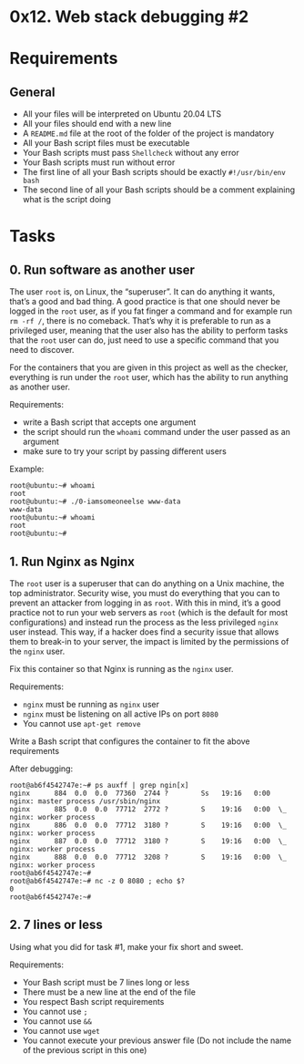 # 0x12. Web stack debugging #2

# Requirements
## General
* All your files will be interpreted on Ubuntu 20.04 LTS
* All your files should end with a new line
* A ```README.md``` file at the root of the folder of the project is mandatory
* All your Bash script files must be executable
* Your Bash scripts must pass ```Shellcheck``` without any error
* Your Bash scripts must run without error
* The first line of all your Bash scripts should be exactly ```#!/usr/bin/env bash```
* The second line of all your Bash scripts should be a comment explaining what is the script doing

# Tasks
## 0. Run software as another user
The user ```root``` is, on Linux, the “superuser”. It can do anything it wants, that’s a good and bad thing. A good practice is that one should never be logged in the ```root``` user, as if you fat finger a command and for example run ```rm -rf /```, there is no comeback. That’s why it is preferable to run as a privileged user, meaning that the user also has the ability to perform tasks that the ```root``` user can do, just need to use a specific command that you need to discover.

For the containers that you are given in this project as well as the checker, everything is run under the ```root``` user, which has the ability to run anything as another user.

Requirements:
* write a Bash script that accepts one argument
* the script should run the ```whoami``` command under the user passed as an argument
* make sure to try your script by passing different users

Example:
```
root@ubuntu:~# whoami
root
root@ubuntu:~# ./0-iamsomeoneelse www-data
www-data
root@ubuntu:~# whoami
root
root@ubuntu:~#
```

## 1. Run Nginx as Nginx
The ```root``` user is a superuser that can do anything on a Unix machine, the top administrator. Security wise, you must do everything that you can to prevent an attacker from logging in as ```root```. With this in mind, it’s a good practice not to run your web servers as ```root``` (which is the default for most configurations) and instead run the process as the less privileged ```nginx``` user instead. This way, if a hacker does find a security issue that allows them to break-in to your server, the impact is limited by the permissions of the ```nginx``` user.

Fix this container so that Nginx is running as the ```nginx``` user.

Requirements:
* ```nginx``` must be running as ```nginx``` user
* ```nginx``` must be listening on all active IPs on port ```8080```
* You cannot use ```apt-get remove```

Write a Bash script that configures the container to fit the above requirements

After debugging:
```
root@ab6f4542747e:~# ps auxff | grep ngin[x]
nginx      884  0.0  0.0  77360  2744 ?        Ss   19:16   0:00 nginx: master process /usr/sbin/nginx
nginx      885  0.0  0.0  77712  2772 ?        S    19:16   0:00  \_ nginx: worker process
nginx      886  0.0  0.0  77712  3180 ?        S    19:16   0:00  \_ nginx: worker process
nginx      887  0.0  0.0  77712  3180 ?        S    19:16   0:00  \_ nginx: worker process
nginx      888  0.0  0.0  77712  3208 ?        S    19:16   0:00  \_ nginx: worker process
root@ab6f4542747e:~#
root@ab6f4542747e:~# nc -z 0 8080 ; echo $?
0
root@ab6f4542747e:~#
```

## 2. 7 lines or less
Using what you did for task #1, make your fix short and sweet.

Requirements:

* Your Bash script must be 7 lines long or less
* There must be a new line at the end of the file
* You respect Bash script requirements
* You cannot use ```;```
* You cannot use ```&&```
* You cannot use ```wget```
* You cannot execute your previous answer file (Do not include the name of the previous script in this one)
